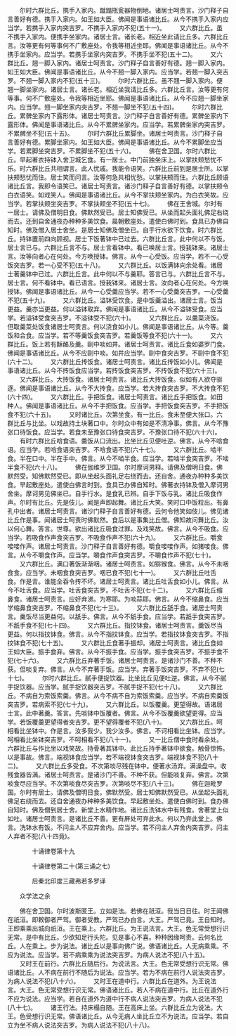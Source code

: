 <!-- { "loadSidebar": true } -->
　　尔时六群比丘。携手入家内。蹴蹋瓶瓮器物倒地。诸居士呵责言。沙门释子自言善好有德。携手入家内。如王如大臣。佛闻是事语诸比丘。从今不携手入家内应当学。若携手入家内突吉罗。不携手入家内不犯(五十一)。
　　又六群比丘。虽不携手入家内。便携手坐家内。诸居士言。诸长老。相近坐此请比丘多。六群比丘言。汝等更有何等事何不广敷座处。令我等相近坐耶。佛闻是事语诸比丘。从今不携手坐家内。应当学。若携手坐家内突吉罗。不携手坐不犯(五十二)。
　　又六群比丘。翘一脚入家内。诸居士呵责言。沙门释子自言善好有德。翘一脚入家内。如王如大臣。佛闻是事语诸比丘。从今不翘一脚入家内。应当学。若翘一脚入突吉罗。不翘一脚入家内不犯(五十三)。
　　尔时六群比丘。虽不翘一脚入家内。便翘一脚坐家内。诸居士言。诸长老。相近坐我请比丘多。六群比丘言。汝等更有何等事。何不广敷座处。令我等相近坐耶。佛闻是事语诸比丘。从今不应翘一脚坐家内。应当学。翘一脚坐家内突吉罗。不翘一脚坐不犯(五十四)。
　　尔时六群比丘。累髀坐家内下露形体。诸居士呵责言。沙门释子自言善好有德。累髀坐家内下露形体。佛闻是事语诸比丘。从今不累髀坐家内。应当学。若累髀坐家内突吉罗。不累髀坐不犯(五十五)。
　　尔时六群比丘累脚坐。诸居士呵责言。沙门释子自言善好有德。累脚坐家内。如王如大臣。佛闻是事语诸比丘。从今不累脚坐应当学。若累脚坐突吉罗。不累脚坐不犯(五十六)。
　　佛在舍卫国。尔时六群比丘。早起著衣持钵入舍卫城乞食。有一居士。中门前独坐床上。以掌扶颊愁忧不乐。时六群比丘共相谓言。此人忧戚。我能令语笑。六群比丘前到是居士所。以掌扶颊愁忧而住。居士笑而问言。汝等何急共相忧愁。以掌扶颊而住。六群比丘顾语诸比丘言。我即令语笑已。诸居士呵责言。诸沙门释子自言善好有德。以掌扶颊令白衣语笑。如戏笑人。佛闻是事语诸比丘。从今不掌扶颊坐家内。为白衣笑故。应当学。若掌扶颊坐突吉罗。不掌扶颊坐不犯(五十七)。
　　佛在王舍城。尔时有一居士。请佛及僧明日食。佛默然受已。居士知佛受已。从坐而起头面礼佛足右绕而去。还到自舍通夜办种种多美饮食。晨朝敷座处。遣使白佛时到。食具已办佛自知时。佛及僧入居士舍坐。是居士知佛及僧坐已。自手行水欲下饮食。时六群比丘。持钵置前四向顾视。居士下饭著钵中已过去。六群比丘言。此中何以不与饭。居士言已与。六群比丘言不与。居士言看钵中。看已唤居士言。授我钵来。诸居士言。汝等向者心在何处。今方唤授钵。佛言。从今一心受饭。应当学。若不一心受饭突吉罗。若一心受不犯(五十八)。
　　又六群比丘。以饭满钵向余处看。诸居士著羹钵中已过。六群比丘言。此中何以不与羹耶。答言已与。六群比丘言不与。居士言。何不看钵中。看已语言。授我钵来。诸居士言。汝向者心在何处。今方唤授钵。佛闻是事语诸比丘。从今一心受羹应当学。若不一心受羹突吉罗。一心受羹不犯(五十九)。
　　又六群比丘。溢钵受饮食。是中饭羹溢出。诸居士言。饭当更益。羹亦当更益。何以溢钵取弃。佛闻是事语诸比丘。从今不溢钵受食。应当学。若溢钵受食突吉罗。不溢钵受不犯(六十)。
　　又六群比丘。以羹菜浇饭。但取羹菜处饭食诸居士呵责言。何以浇食如小儿。佛闻是事语诸比丘。从今等。羹饭和合食。应当学。若不等羹饭食突吉罗。若羹饭等食不犯(六十一)。
　　又六群比丘。饭上若有酥酪及羹。剾中啖如井。诸居士呵责言。诸比丘食如婆罗门食。佛闻是事语诸比丘。从今不应剾中啖。如井应当学。剾中食突吉罗。不剾中食不犯(六十二)。
　　又六群比丘抟饭食。诸居士呵责言。诸比丘抟饭如小儿。佛闻是事语诸比丘。从今不抟饭食应当学。若抟饭食突吉罗。不抟饭食不犯(六十三)。
　　又六群比丘。大抟饭食。诸居士呵责言。诸比丘大抟饭食。似如有人欲夺驱逐。佛闻是事语诸比丘。从今不大抟食。应当学。若大抟食突吉罗。不大抟食不犯(六十四)。
　　又六群比丘。手把饭食。诸居士呵责言。诸比丘手把饭食。如田种人。佛闻是事语诸比丘。从今不手把饭食。应当学。手把饭食突吉罗。不手把饭食不犯(六十五)。
　　又时诸比丘。次第坐食。有一比丘。食未至便大张口。六群比丘与比坐。以戏故持土块著口中。尔时众中有如是不清净事。佛言。从今不豫张口待饭食。应当学。若食未至豫张口待食突吉罗。不豫张口待不犯(六十六)。
　　有时六群比丘唅食语。羹饭从口流出。比坐比丘见便吐逆。佛言。从今不唅食语。应当学。若唅食语突吉罗。不唅食语不犯(六十七)。
　　又六群比丘。啮半食。半在口中。半在手中。佛言。从今不啮半食。应当学。若啮半食突吉罗。不啮半食不犯(六十八)。
　　佛在伽维罗卫国。尔时摩诃男释。请佛及僧明日食。佛默然受。知佛默然受已。即从坐起头面礼足右绕而去。还自舍。通夜办种种多美饮食。早起敷座处。遣使白佛言时到。食具已办佛自知时。佛著衣持钵及僧入摩诃男舍坐。摩诃男见佛坐已。自手行水。是食乳已辨。自手下饭与乳。诸比丘吸食作声。尔时有比丘。先是伎儿。闻是声即起舞。诸比丘大笑。笑时口中饭粒出。有鼻孔中出者。诸居士呵责言。诸沙门释子自言善好有德。云何令他笑如伎儿。佛见诸比丘作是事。闻诸居士呵责时佛默然。食后以是事集比丘僧。佛知故问舞比丘。汝以何心舞。答言。世尊。欲出诸比丘吸食过罪。及戏笑故。佛言。从今不吸食。应当学。若吸食作声食突吉罗。不吸食作声不犯(六十九)。
　　又六群比丘。嚼食唼唼作声。诸居士呵责言。沙门释子自言善好有德。嚼食唼唼作声。如猪唼食。佛言。从今不嚼食作声。应当学。嚼食作声食突吉罗。不嚼食作声不犯(七十)。
　　又六群比丘。满口著饭渐渐咽。诸居士呵责言。如猕猴食。佛言。从今不未咽食食。应当学。未咽食食突吉罗。咽已食不犯(七十一)。
　　又六群比丘吐舌食。作是言。谁能全吞令抟不坏。诸居士呵责言。诸比丘吐舌食如小儿。佛言。从今不吐舌食。应当学。吐舌食突吉罗。不吐舌不犯(七十二)。
　　又六群比丘缩鼻食。诸居士呵责言。应好弃涕。为寒耶。为啖蒜耶。佛言。从今不缩鼻食。应当学缩鼻食突吉罗。不缩鼻食不犯(七十三)。
　　又六群比丘舐手食。诸居士呵责言。羹饭尽当更益何。以舐手。佛言。从今不舐手食。应当学。若舐手食突吉罗。不舐手食不犯(七十四)。
　　又六群比丘。指抆钵食。诸居士呵责言。羹饭尽当更益。何以指抆钵食。佛言。从今不指抆钵食。应当学。若指抆钵食突吉罗。不指抆钵食不犯(七十五)。
　　又六群比丘食著手振却。诸居士呵责言。诸比丘食如王如大臣。振手食弃。佛言。从今不振手食。应当学。振手食突吉罗。不振手食不犯(七十六)。
　　又六群比丘弃著手饭。诸居士呵责言。是诸沙门不善。不种不获。但啖复弃。佛言。从今不弃著手饭。应当学。弃著手饭突吉罗。不弃不犯(七十七)。
　　尔时六群比丘。腻手便捉饮器。比坐比丘见便吐逆。佛言。从今不腻手捉饮器。应当学。腻手捉饮器突吉罗。不腻手捉不犯(七十八)。
　　又六群比丘。不病自为索饭索羹。佛言。从今不病不自为索饭索羹。应当学。不病自索羹饭突吉罗。若病索不犯(七十九)。
　　又六群比丘。以饭覆羹。更望得故。语诸居士言。此中著羹。答言。先啖钵中饭覆者。佛言。从今不饭覆羹欲望更得。应当学。若饭覆羹更望得者突吉罗。更不望得覆者不犯(八十)。
　　又六群比丘。呵相看比坐钵中。作是言。汝多我少。我少汝多。佛言。不诃相看比坐钵。应当学。呵相看比坐钵突吉罗。不呵相看不犯(八十一)。
　　又一比丘僧中食时看余处。六群比丘与作比坐以戏笑故。持骨著其钵中。此比丘持手著钵中欲食。触骨惊怖。以是事故。佛言。端视钵食应当学。若不端视钵食突吉罗。端视钵食不犯(八十二)。
　　又六群比丘多受食。不次第啖尽残在钵中。便著水汤弃。满澡盘中。收残食器皆满。诸居士呵责言。是诸沙门不善。不种不获。但能啖复弃。佛言。次第啖食尽应当学。不次第啖食尽突吉罗。次第啖尽不犯(八十三)。
　　佛在迦毗罗国。尔时有居士。请佛及僧明日食。佛默然受。居士知佛默然受已。从坐起头面礼佛足右绕而去。还自舍通夜办种种多美饮食。早起敷坐处。遣使白佛时到。食办佛自知时。佛及僧到居士舍。新堂上水精作地。诸比丘洗钵水中有残食。舍著堂上似如吐。诸居士呵责言。是诸比丘不善。更有屏处可弃此水。何以乃弃此堂上。佛言。洗钵水有饭。不问主人不应弃舍内。应当学。若不问主人弃舍内突吉罗。问主人弃者不犯(八十四竟)。

　　　　十诵律卷第十九



　　　　十诵律卷第二十(第三诵之七)

　　　　后秦北印度三藏弗若多罗译

　　众学法之余

　　佛在舍卫国。尔时波斯匿王。立如是法。若佛在祇洹。我当日日往。时王闻佛在祇洹。即敕御者严驾。御者受教。严驾已办白言。大王。严驾已竟。王自知时。王即乘乘出城向祇洹。王在乘上。六群比丘。为王说法言。大王。色无常受想行识无常。是中有比丘。少欲知足行头陀。见是事心不喜。种种因缘呵责。云何名比丘。人在乘上。步为说法。诸比丘以是事向佛广说。佛语诸比丘。人无病乘乘。不应为说法。应当学。若不病乘乘为说法突吉罗。为病人说法不犯(八十五)。
　　又时王在前行。六群比丘随后行。为说法言。大王。色无常受想行识无常。佛语诸比丘。人不病在前行不随后为说法。应当学。若为不病在前行人说法突吉罗。为病人说法不犯(八十六)。
　　又时王在道中行。六群比丘在道外。为王说法言。大王。色无常受想行识无常。佛语诸比丘。若人不病在道中行。比丘在道外行不应为说法。应当学。若自在道外为道中行不病人说法突吉罗。为病人说法不犯(八十七)。
　　诸王行法。持床榻自随。王在高床上坐。六群比丘立为说法。大王。色受想行识无常。佛语诸比丘。从今无病人坐比丘立不为说法。应当学。若自立为坐不病人说法突吉罗。为病人说法不犯(八十八)。
